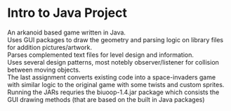 # Intro to Java Project
An arkanoid based game written in Java.  
Uses GUI packages to draw the geometry and parsing logic on library files for addition pictures/artwork.  
Parses complemented text files for level design and information.  
Uses several design patterns, most notebly observer/listener for collision between moving objects.  
The last assignment converts existing code into a space-invaders game with similar logic to the original game with some twists and custom sprites.  
Running the JARs requries the biuoop-1.4.jar package which consists the GUI drawing methods (that are based on the built in Java packages)
